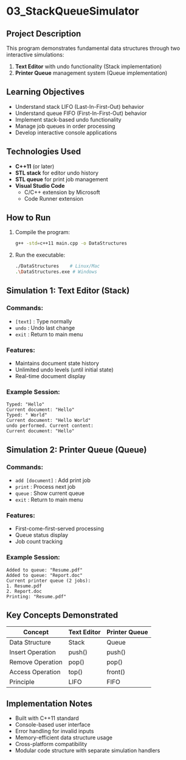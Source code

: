 # 03_StackQueueSimulator

## Project Description
This program demonstrates fundamental data structures through two interactive simulations:
1. **Text Editor** with undo  functionality (Stack implementation)
2. **Printer Queue** management system (Queue implementation)

## Learning Objectives
- Understand stack LIFO (Last-In-First-Out) behavior
- Understand queue FIFO (First-In-First-Out) behavior
- Implement stack-based undo functionality
- Manage job queues in order processing
- Develop interactive console applications

## Technologies Used
- **C++11** (or later)
- **STL stack** for editor undo history
- **STL queue** for print job management
- **Visual Studio Code**
  - C/C++ extension by Microsoft
  - Code Runner extension

## How to Run
1. Compile the program:
   ```bash
   g++ -std=c++11 main.cpp -o DataStructures
   ```
2. Run the executable:
   ```bash
   ./DataStructures    # Linux/Mac
   .\DataStructures.exe # Windows
   ```

## Simulation 1: Text Editor (Stack)
### Commands:
- `[text]` : Type normally
- `undo` : Undo last change
- `exit` : Return to main menu

### Features:
- Maintains document state history
- Unlimited undo levels (until initial state)
- Real-time document display

### Example Session:
```
Typed: "Hello"
Current document: "Hello"
Typed: " World"
Current document: "Hello World"
undo performed. Current content:
Current document: "Hello"
```

## Simulation 2: Printer Queue (Queue)
### Commands:
- `add [document]` : Add print job
- `print` : Process next job
- `queue` : Show current queue
- `exit` : Return to main menu

### Features:
- First-come-first-served processing
- Queue status display
- Job count tracking

### Example Session:
```
Added to queue: "Resume.pdf"
Added to queue: "Report.doc"
Current printer queue (2 jobs):
1. Resume.pdf
2. Report.doc
Printing: "Resume.pdf"
```

## Key Concepts Demonstrated
| Concept          | Text Editor | Printer Queue |
|------------------|-------------|---------------|
| Data Structure   | Stack       | Queue         |
| Insert Operation | push()      | push()        |
| Remove Operation | pop()       | pop()         |
| Access Operation | top()       | front()       |
| Principle        | LIFO        | FIFO          |

## Implementation Notes
- Built with C++11 standard
- Console-based user interface
- Error handling for invalid inputs
- Memory-efficient data structure usage
- Cross-platform compatibility
- Modular code structure with separate simulation handlers
